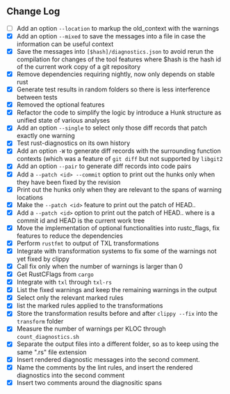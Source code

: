 ## Change Log
- [ ] Add an option `--location` to markup the old_context with the warnings
- [x] Add an option `--mixed` to save the messages into a file in case the information can be useful context
- [x] Save the messages into `[$hash]/diagnostics.json` to avoid rerun the compilation for changes of the tool features
      where $hash is the hash id of the current work copy of a git repository
- [x] Remove dependencies requiring nightly, now only depends on stable rust
- [x] Generate test results in random folders so there is less interference between tests
- [x] Removed the optional features
- [x] Refactor the code to simplify the logic by introduce a Hunk structure as unified state of various analyses
- [x] Add an option `--single` to select only those diff records that patch exactly one warning
- [x] Test rust-diagnostics on its own history
- [x] Add an option `-W` to generate diff records with the surrounding function contexts (which was a feature of `git diff` but not supported by `libgit2`
- [x] Add an option `--pair` to generate diff records into code pairs
- [x] Add a `--patch <id> --commit` option to print out the hunks only when they have been fixed by the revision <id>
- [x] Print out the hunks only when they are relevant to the spans of warning locations
- [x] Make the `--patch <id>` feature to print out the patch of HEAD..<id>
- [x] Add a `--patch <id>` option to print out the patch of HEAD..<id> where <id> is a commit id and HEAD is the current work tree
- [x] Move the implementation of optional functionalities into rustc_flags, fix features to reduce the dependencies
- [x] Perform `rustfmt` to output of TXL transformations
- [x] Integrate with transformation systems to fix some of the warnings not yet fixed by clippy
- [x] Call fix only when the number of warnings is larger than 0
- [x] Get RustCFlags from `cargo`
- [x] Integrate with `txl` through `txl-rs`
- [x] List the fixed warnings and keep the remaining warnings in the output 
- [x] Select only the relevant marked rules
- [x] list the marked rules applied to the transformations
- [x] Store the transformation results before and after `clippy --fix` into the `transform` folder 
- [x] Measure the number of warnings per KLOC through `count_diagnostics.sh`
- [x] Separate the output files into a different folder, so as to keep using the same ".rs" file extension
- [x] Insert rendered diagnostic messages into the second comment.
- [x] Name the comments by the lint rules, and insert the rendered diagnostics into the second comment
- [x] Insert two comments around the diagnositic spans
